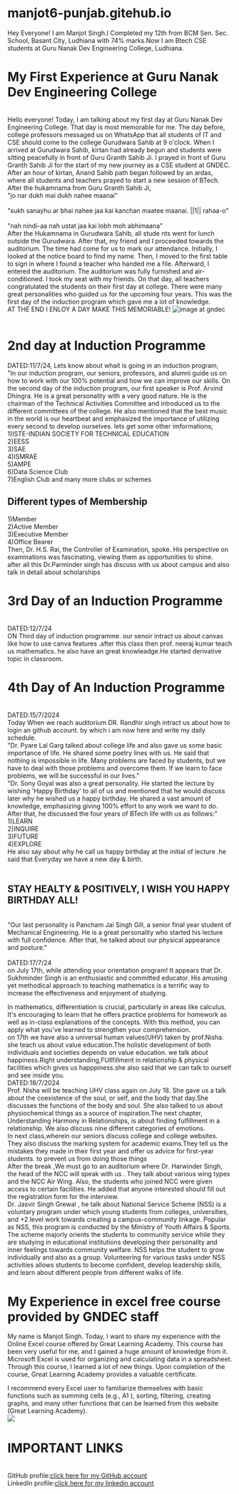 # manjot6-punjab.gitehub.io
Hey Everyone!
I am Manjot Singh.I Completed my 12th from BCM Sen. Sec. School, Basant City, Ludhiana with 74% marks.Now I am Btech CSE students at Guru Nanak Dev Engineering College, Ludhiana.
<br>
    <h1> My First Experience at Guru Nanak Dev Engineering College </h1>
     <br>
    <body>
      Hello everyone! Today, I am talking about my first day at Guru Nanak Dev Engineering College. That day is most memorable for me. The day before, college professors messaged us on WhatsApp that all students of IT and CSE should come to the college Gurudwara Sahib at 9 o'clock. When I arrived at Gurudwara Sahib, kirtan had already begun and students were sitting peacefully in front of Guru Granth Sahib Ji. I prayed in front of Guru Granth Sahib Ji for the start of my new journey as a CSE student at GNDEC. After an hour of kirtan, Anand Sahib path began followed by an ardas, where all students and teachers prayed to start a new session of BTech. After the hukamnama from Guru Granth Sahib Ji,
     <br>"jo nar dukh mai dukh nahee maanai"<br/>
     <br> "sukh sanayhu ar bhai nahee jaa kai kanchan maatee maanai. ||1|| rahaa-o"<br/>
     <br> "nah nindi-aa nah ustat jaa kai lobh moh abhimaana"<br/>
    After the Hukamnama in Gurudwara Sahib, all stude  nts went for lunch outside the Gurudwara. After that, my friend and I proceeded towards the auditorium. The time had come for us to mark our attendance. Initially, I looked at the notice board to find my name. Then, I moved to the first table to sign in where I found a teacher who handed me a file. Afterward, I entered the auditorium. The auditorium was fully furnished and air-conditioned. I took my seat with my friends. On that day, all teachers congratulated the students on their first day at college. There were many great personalities who guided us for the upcoming four years. This was the first day of the induction program which gave me a lot of knowledge.
    <br>
    AT THE END I ENLOY A DAY MAKE THIS MEMORIABLE!
    <img src="https://www.gndec.ac.in/gndec/gne_front.jpg" alt="image at gndec">
    <br>
<br>
<h1>2nd day at Induction Programme</h1>
DATED:11/7/24,
<body>Lets know about whait is going in an induction program,
  <br>
  "In our induction program, our seniors, professors, and alumni guide us on how to work with our 100% potential and how we can improve our skills. On the second day of the induction program, our first speaker is Prof. Arvind Dhingra. He is a great personality with a very good nature. He is the chairman of the Technical Activities Committee and introduced us to the different committees of the college. He also mentioned that the best music in the world is our heartbeat and emphasized the importance of utilizing every second to develop ourselves.
    lets get some other imformations;
    <br>
    1)ISTE-INDIAN SOCIETY FOR TECHNICAL EDUCATION
    <br>
    2)EESS
    <br>
    3)SAE
    <br>
    4)ISMRAE
    <br>
    5)AMPE
    <br>
    6)Data Science Club
    <br>
    7)English Club and many more clubs or schemes
    <br>
    
   <h2>Different types of Membership</h2>
   1)Member
    <br>
   2)Active Member
   <br>
   3)Executive Member
   <br>
   4)Office Bearer
   <br>
   Then, Dr. H.S. Rai, the Controller of Examination, spoke. His perspective on examinations was fascinating, viewing them as opportunities to shine.
   <br>
   after all this Dr.Parminder singh has discuss with us about campus and also talk in detail about scholarships
   <br>
   <h1>3rd Day of an Induction Programme</h1>
   <br>
   DATED:12/7/24
   <br>
   ON Third day of induction programme. our senoir intract us about canvas like how to use canva features .after this class then prof. neeraj kumar teach us mathematics. he also have an great knowleadge.He started derivative topic in classroom.
   <br>
   <h1>4th Day of An Induction Programme</h1>
   <br>
   DATED:15/7/2024
   <br>
   Today When we reach auditorium DR. Randhir singh intract us about how to login an github account. by which i am now here and write my daily schedule.
   <br>
"Dr. Pyare Lal Garg talked about college life and also gave us some basic importance of life. He shared some poetry lines with us. He said that nothing is impossible in life. Many problems are faced by students, but we have to deal with those problems and overcome them. If we learn to face problems, we will be successful in our lives."
 <br>
  "Dr. Sony Goyal was also a great personality. He started the lecture by wishing 'Happy Birthday' to all of us and mentioned that he would discuss later why he wished us a happy birthday. He shared a vast amount of knowledge, emphasizing giving 100% effort to any work we want to do. After that, he discussed the four years of BTech life with us as follows:"

   <br>
   1)LEARN
   <br>
   2)INQUIRE
   <br>
   3)FUTURE 
   <br>
   4)EXPLORE
   <br>
  He also say about why he call us happy birthday at the initial of lecture .he said that Everyday we have a new day & birth.
  <br>
  <br/>
<h2>STAY HEALTY & POSITIVELY, I WISH YOU HAPPY BIRTHDAY ALL!</h2>
<br>
"Our last personality is Pancham Jai Singh Gill, a senior final year student of Mechanical Engineering. He is a great personality who started his lecture with full confidence. After that, he talked about our physical appearance and posture."
<br>
<br/>
DATED:17/7/24
<br>
on July 17th, while attending your orientation program! It appears that Dr. Sukhminder Singh is an enthusiastic and committed educator. His amusing yet methodical approach to teaching mathematics is a terrific way to increase the effectiveness and enjoyment of studying.

In mathematics, differentiation is crucial, particularly in areas like calculus. It's encouraging to learn that he offers practice problems for homework as well as in-class explanations of the concepts. With this method, you can apply what you've learned to strengthen your comprehension.
<br>
on 17th we have also a universal human values(UHV) taken by prof.Nisha. she teach us about value education.The holistic development of both individuals and societies depends on value education. we talk about happiness.Right understanding,FUllfillment in relationship & physical facilities which gives us happpiness.she also said that we can talk to ourself and see inside you.
<br>
DATED:18/7/2024
<br>
Prof. Nisha will be teaching UHV class again on July 18. She gave us a talk about the coexistence of the soul, or self, and the body that day.She discusses the functions of the body and soul. She also talked to us about physiochemical things as a source of inspiration.The next chapter, Understanding Harmony in Relationships, is about finding fulfillment in a relationship. We also discuss nine different categories of emotions.
<br>
In next class,wherein our seniors discuss college and college websites. They also discuss the marking system for academic exams.They tell us the mistakes they made in their first year and offer us advice for first-year students. to prevent us from doing those things
<br>
After the break ,We must go to an auditorium where Dr. Harwinder Singh, the head of the NCC will speak with us . They talk about various wing types and the NCC Air Wing. Also, the students who joined NCC were given access to certain facilities. He added that anyone interested should fill out the registration form for the interview.
<br>
Dr. Jasvir Singh Grewal , he talk about National Service Scheme (NSS) is a voluntary program under which young students from colleges, universities, and +2 level work towards creating a campus-community linkage. Popular as NSS, this program is conducted by the Ministry of Youth Affairs & Sports. The scheme majorly orients the students to community service while they are studying in educational institutions developing their personality and inner feelings towards community welfare.
NSS helps the student to grow individually and also as a group. Volunteering for various tasks under NSS activities allows students to become confident, develop leadership skills, and learn about different people from different walks of life. 
 
<h1>My Experience in excel free course provided by GNDEC staff </h1>
<body>My name is Manjot Singh. Today, I want to share my experience with the Online Excel course offered by Great Learning Academy. This course has been very useful for me, and I gained a huge amount of knowledge from it. Microsoft Excel is used for organizing and calculating data in a spreadsheet. Through this course, I learned a lot of new things. Upon completion of the course, Great Learning Academy provides a valuable certificate.

I recommend every Excel user to familiarize themselves with basic functions such as summing cells (e.g., A1
), sorting, filtering, creating graphs, and many other functions that can be learned from this website (Great Learning Academy).</body>
<br>
<img src="https://d9jmtjs5r4cgq.cloudfront.net/ComplementaryCourseCertificate/5020889/original/Manjot_Singh20240716-277-1gsqja3.jpg"><certificate>
<br>
<h1>IMPORTANT LINKS </h1>
<br>
GitHub profile:<a href="https://github.com/manjotcoder">click here for my GitHub account</a>
<br>
LinkedIn profile:<a href="https://www.linkedin.com/in/manjot-singh-582224319?utm_source=share&utm_campaign=share_via&utm_content=profile&utm_medium=android_app">click here for my linkedin account</a>
    


</body>

